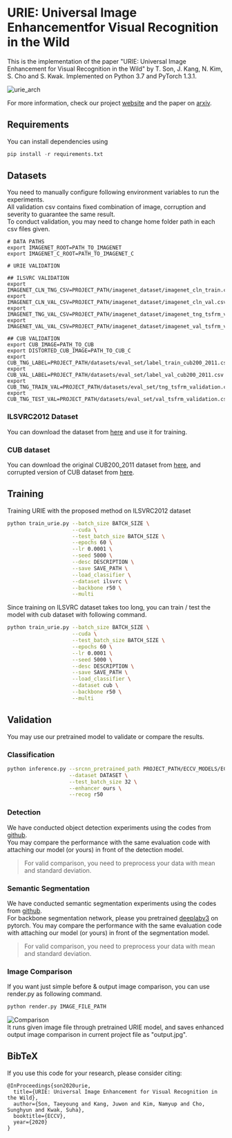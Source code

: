 # URIE: Universal Image Enhancementfor Visual Recognition in the Wild
This is the implementation of the paper "URIE: Universal Image Enhancement for Visual Recognition in the Wild" by T. Son, J. Kang, N. Kim, S. Cho and S. Kwak. Implemented on Python 3.7 and PyTorch 1.3.1.

![urie_arch](./image/urie_arch.jpg)

For more information, check our project [website](http://cvlab.postech.ac.kr/research/URIE/) and the paper on [arxiv](https://arxiv.org/abs/2007.08979).

## Requirements
You can install dependencies using
```python
pip install -r requirements.txt
```

## Datasets

You need to manually configure following environment variables to run the experiments.  
All validation csv contains fixed combination of image, corruption and severity to guarantee the same result.  
To conduct validation, you may need to change home folder path in each csv files given.  

```
# DATA PATHS
export IMAGENET_ROOT=PATH_TO_IMAGENET
export IMAGENET_C_ROOT=PATH_TO_IMAGENET_C

# URIE VALIDATION

## ILSVRC VALIDATION
export IMAGENET_CLN_TNG_CSV=PROJECT_PATH/imagenet_dataset/imagenet_cln_train.csv
export IMAGENET_CLN_VAL_CSV=PROJECT_PATH/imagenet_dataset/imagenet_cln_val.csv
export IMAGENET_TNG_VAL_CSV=PROJECT_PATH/imagenet_dataset/imagenet_tng_tsfrm_validation.csv
export IMAGENET_VAL_VAL_CSV=PROJECT_PATH/imagenet_dataset/imagenet_val_tsfrm_validation.csv

## CUB VALIDATION
export CUB_IMAGE=PATH_TO_CUB
export DISTORTED_CUB_IMAGE=PATH_TO_CUB_C
export CUB_TNG_LABEL=PROJECT_PATH/datasets/eval_set/label_train_cub200_2011.csv
export CUB_VAL_LABEL=PROJECT_PATH/datasets/eval_set/label_val_cub200_2011.csv
export CUB_TNG_TRAIN_VAL=PROJECT_PATH/datasets/eval_set/tng_tsfrm_validation.csv
export CUB_TNG_TEST_VAL=PROJECT_PATH/datasets/eval_set/val_tsfrm_validation.csv
```

### ILSVRC2012 Dataset

You can download the dataset from [here](http://image-net.org/challenges/LSVRC/2012/) and use it for training.

### CUB dataset

You can download the original CUB200_2011 dataset from [here](http://www.vision.caltech.edu/visipedia/CUB-200-2011.html), and corrupted version of CUB dataset from [here](https://postechackr-my.sharepoint.com/:u:/g/personal/postekian_postech_ac_kr/EayI2FO8LT1PgFipwuUmLjsB3SEw585Nw9HcxUMO438LbA?e=j990QH).

## Training
Training URIE with the proposed method on ILSVRC2012 dataset
```sh
python train_urie.py --batch_size BATCH_SIZE \
                     --cuda \
                     --test_batch_size BATCH_SIZE \
                     --epochs 60 \
                     --lr 0.0001 \
                     --seed 5000 \
                     --desc DESCRIPTION \
                     --save SAVE_PATH \
                     --load_classifier \
                     --dataset ilsvrc \
                     --backbone r50 \
                     --multi
```
Since training on ILSVRC dataset takes too long, you can train / test the model with cub dataset with following command.  
```sh
python train_urie.py --batch_size BATCH_SIZE \
                     --cuda \
                     --test_batch_size BATCH_SIZE \
                     --epochs 60 \
                     --lr 0.0001 \
                     --seed 5000 \
                     --desc DESCRIPTION \
                     --save SAVE_PATH \
                     --load_classifier \
                     --dataset cub \
                     --backbone r50 \
                     --multi
```

## Validation
You may use our pretrained model to validate or compare the results.

### Classification
```sh
python inference.py --srcnn_pretrained_path PROJECT_PATH/ECCV_MODELS/ECCV_SKUNET_OURS.ckpt.pt \
                    --dataset DATASET \
                    --test_batch_size 32 \
                    --enhancer ours \
                    --recog r50
```

### Detection
We have conducted object detection experiments using the codes from [github](https://github.com/amdegroot/ssd.pytorch).  
You may compare the performance with the same evaluation code with attaching our model (or yours) in front of the detection model.  
> For valid comparison, you need to preprocess your data with mean and standard deviation.

### Semantic Segmentation
We have conducted semantic segmentation experiments using the codes from [github](https://github.com/kazuto1011/deeplab-pytorch).  
For backbone segmentation network, please you pretrained [deeplabv3](https://pytorch.org/docs/stable/torchvision/models.html) on pytorch.
You may compare the performance with the same evaluation code with attaching our model (or yours) in front of the segmentation model.  
> For valid comparison, you need to preprocess your data with mean and standard deviation.

### Image Comparison
If you want just simple before & output image comparison, you can use render.py as following command.  
```sh
python render.py IMAGE_FILE_PATH
```
![Comparison](./image/output.jpg)  
It runs given image file through pretrained URIE model, and saves enhanced output image comparison in current project file as "output.jpg".  


## BibTeX
If you use this code for your research, please consider citing:
```
@InProceedings{son2020urie,
  title={URIE: Universal Image Enhancement for Visual Recognition in the Wild},
  author={Son, Taeyoung and Kang, Juwon and Kim, Namyup and Cho, Sunghyun and Kwak, Suha},
  booktitle={ECCV},
  year={2020}
}
```
